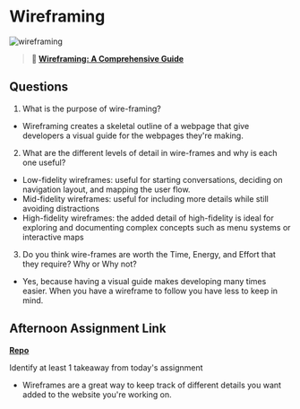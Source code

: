 # Wireframing

![wireframing](https://bcw.blob.core.windows.net/public/img/courses/2293087935019893)

> **📖 [Wireframing: A Comprehensive Guide](https://codeworksacademy.com/fs-student-guide/resources/wk1/06-Wireframing)**

## Questions

1. What is the purpose of wire-framing? 
- Wireframing creates a skeletal outline of a webpage that give developers a visual guide for the webpages they're making.

2. What are the different levels of detail in wire-frames and why is each one useful?
- Low-fidelity wireframes: useful for starting conversations, deciding on navigation layout, and mapping the user flow.
- Mid-fidelity wireframes: useful for including more details while still avoiding distractions
- High-fidelity wireframes: the added detail of high-fidelity is ideal for exploring and documenting complex concepts such as menu systems or interactive maps

3. Do you think wire-frames are worth the Time, Energy, and Effort that they require? Why or Why not?
- Yes, because having a visual guide makes developing many times easier. When you have a wireframe to follow you have less to keep in mind.

## Afternoon Assignment Link

**[Repo](https://github.com/Lumine3449/<ASSIGNMENT_REPO>)**

Identify at least 1 takeaway from today's assignment
- Wireframes are a great way to keep track of different details you want added to the website you're working on.